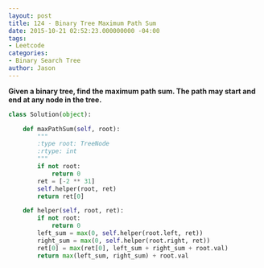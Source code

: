 ```yaml
---
layout: post
title: 124 - Binary Tree Maximum Path Sum
date: 2015-10-21 02:52:23.000000000 -04:00
tags:
- Leetcode
categories:
- Binary Search Tree
author: Jason
---
```

**Given a binary tree, find the maximum path sum. The path may start and end at any node in the tree.**


``` python
class Solution(object):

    def maxPathSum(self, root):
        """
        :type root: TreeNode
        :rtype: int
        """
        if not root:
            return 0
        ret = [-2 ** 31]
        self.helper(root, ret)
        return ret[0]

    def helper(self, root, ret):
        if not root:
            return 0
        left_sum = max(0, self.helper(root.left, ret))
        right_sum = max(0, self.helper(root.right, ret))
        ret[0] = max(ret[0], left_sum + right_sum + root.val)
        return max(left_sum, right_sum) + root.val
```
